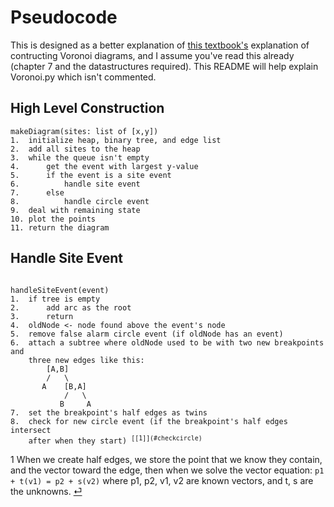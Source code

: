 # Pseudocode #
This is designed as a better explanation of [this textbook's](https://people.inf.elte.hu/fekete/algoritmusok_msc/terinfo_geom/konyvek/Computational%20Geometry%20-%20Algorithms%20and%20Applications,%203rd%20Ed.pdf) explanation of contructing Voronoi diagrams, and I assume you've read this already (chapter 7 and the datastructures required). This README will help explain Voronoi.py which isn't commented.
## High Level Construction ##
```
makeDiagram(sites: list of [x,y])
1.  initialize heap, binary tree, and edge list
2.  add all sites to the heap
3.  while the queue isn't empty
4.      get the event with largest y-value
5.      if the event is a site event
6.          handle site event
7.      else
8.          handle circle event
9.  deal with remaining state
10. plot the points
11. return the diagram
```

## Handle Site Event ##
<code>
handleSiteEvent(event)
1.  if tree is empty
2.      add arc as the root
3.      return
4.  oldNode <- node found above the event's node
5.  remove false alarm circle event (if oldNode has an event)
6.  attach a subtree where oldNode used to be with two new breakpoints and 
    three new edges like this:
        [A,B]
        /   \
       A    [B,A]
            /   \
           B     A
7.  set the breakpoint's half edges as twins
8.  check for new circle event (if the breakpoint's half edges intersect
    after when they start) <sup id="cc">[[1]](#checkcircle)</sup>
</code>

<a id="checkcircle">1</a> When we create half edges, we store the point that
we know they contain, and the vector toward the edge, then when we solve the
vector equation:
```p1 + t(v1) = p2 + s(v2)```
where p1, p2, v1, v2 are known vectors, and t, s are the unknowns. [⏎](#cc)

